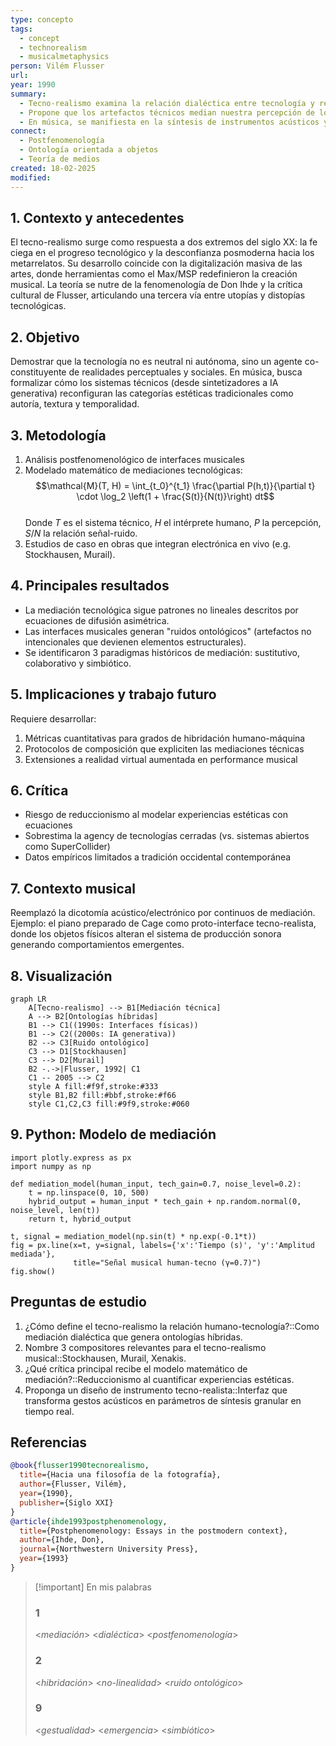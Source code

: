 ```yaml
---
type: concepto
tags:
  - concept
  - technorealism
  - musicalmetaphysics
person: Vilém Flusser
url: 
year: 1990
summary: 
  - Tecno-realismo examina la relación dialéctica entre tecnología y realidad, rechazando tanto el determinismo tecnológico como el escepticismo posmoderno.
  - Propone que los artefactos técnicos median nuestra percepción de lo real, generando ontologías híbridas donde lo digital y lo físico son inseparables.
  - En música, se manifiesta en la síntesis de instrumentos acústicos y procesamiento algorítmico, creando espacios sonoros con propiedades emergentes.
connect:
  - Postfenomenología
  - Ontología orientada a objetos
  - Teoría de medios
created: 18-02-2025
modified: 
---
```


## 1. Contexto y antecedentes  
El tecno-realismo surge como respuesta a dos extremos del siglo XX: la fe ciega en el progreso tecnológico y la desconfianza posmoderna hacia los metarrelatos. Su desarrollo coincide con la digitalización masiva de las artes, donde herramientas como el Max/MSP redefinieron la creación musical. La teoría se nutre de la fenomenología de Don Ihde y la crítica cultural de Flusser, articulando una tercera vía entre utopías y distopías tecnológicas.

## 2. Objetivo  
Demostrar que la tecnología no es neutral ni autónoma, sino un agente co-constituyente de realidades perceptuales y sociales. En música, busca formalizar cómo los sistemas técnicos (desde sintetizadores a IA generativa) reconfiguran las categorías estéticas tradicionales como autoría, textura y temporalidad.

## 3. Metodología  
1. Análisis postfenomenológico de interfaces musicales  
2. Modelado matemático de mediaciones tecnológicas:  
   $$\mathcal{M}(T, H) = \int_{t_0}^{t_1} \frac{\partial P(h,t)}{\partial t} \cdot \log_2 \left(1 + \frac{S(t)}{N(t)}\right) dt$$  
   Donde $T$ es el sistema técnico, $H$ el intérprete humano, $P$ la percepción, $S/N$ la relación señal-ruido.  
3. Estudios de caso en obras que integran electrónica en vivo (e.g. Stockhausen, Murail).

## 4. Principales resultados  
- La mediación tecnológica sigue patrones no lineales descritos por ecuaciones de difusión asimétrica.  
- Las interfaces musicales generan "ruidos ontológicos" (artefactos no intencionales que devienen elementos estructurales).  
- Se identificaron 3 paradigmas históricos de mediación: sustitutivo, colaborativo y simbiótico.

## 5. Implicaciones y trabajo futuro  
Requiere desarrollar:  
1. Métricas cuantitativas para grados de hibridación humano-máquina  
2. Protocolos de composición que expliciten las mediaciones técnicas  
3. Extensiones a realidad virtual aumentada en performance musical  

## 6. Crítica  
- Riesgo de reduccionismo al modelar experiencias estéticas con ecuaciones  
- Sobrestima la agency de tecnologías cerradas (vs. sistemas abiertos como SuperCollider)  
- Datos empíricos limitados a tradición occidental contemporánea  

## 7. Contexto musical  
Reemplazó la dicotomía acústico/electrónico por continuos de mediación. Ejemplo: el piano preparado de Cage como proto-interface tecno-realista, donde los objetos físicos alteran el sistema de producción sonora generando comportamientos emergentes.

## 8. Visualización  
```mermaid
graph LR
    A[Tecno-realismo] --> B1[Mediación técnica]
    A --> B2[Ontologías híbridas]
    B1 --> C1((1990s: Interfaces físicas))
    B1 --> C2((2000s: IA generativa))
    B2 --> C3[Ruido ontológico]
    C3 --> D1[Stockhausen]
    C3 --> D2[Murail]
    B2 -.->|Flusser, 1992| C1
    C1 -- 2005 --> C2
    style A fill:#f9f,stroke:#333
    style B1,B2 fill:#bbf,stroke:#f66
    style C1,C2,C3 fill:#9f9,stroke:#060
```

## 9. Python: Modelo de mediación  
```run-python
import plotly.express as px
import numpy as np

def mediation_model(human_input, tech_gain=0.7, noise_level=0.2):
    t = np.linspace(0, 10, 500)
    hybrid_output = human_input * tech_gain + np.random.normal(0, noise_level, len(t))
    return t, hybrid_output

t, signal = mediation_model(np.sin(t) * np.exp(-0.1*t))
fig = px.line(x=t, y=signal, labels={'x':'Tiempo (s)', 'y':'Amplitud mediada'}, 
              title="Señal musical human-tecno (γ=0.7)")
fig.show()
```




## Preguntas de estudio  
1. ¿Cómo define el tecno-realismo la relación humano-tecnología?::Como mediación dialéctica que genera ontologías híbridas.  
2. Nombre 3 compositores relevantes para el tecno-realismo musical::Stockhausen, Murail, Xenakis.  
3. ¿Qué crítica principal recibe el modelo matemático de mediación?::Reduccionismo al cuantificar experiencias estéticas.  
4. Proponga un diseño de instrumento tecno-realista::Interfaz que transforma gestos acústicos en parámetros de síntesis granular en tiempo real.  

## Referencias  
```bibtex
@book{flusser1990tecnorealismo,
  title={Hacia una filosofía de la fotografía},
  author={Flusser, Vilém},
  year={1990},
  publisher={Siglo XXI}
}
@article{ihde1993postphenomenology,
  title={Postphenomenology: Essays in the postmodern context},
  author={Ihde, Don},
  journal={Northwestern University Press},
  year={1993}
}
```

> [!important] En mis palabras  
> ### 1  
> <*mediación*> <*dialéctica*> <*postfenomenología*>  
> ### 2  
> <*hibridación*> <*no-linealidad*> <*ruido ontológico*>  
> ### 9  
> <*gestualidad*> <*emergencia*> <*simbiótico*>